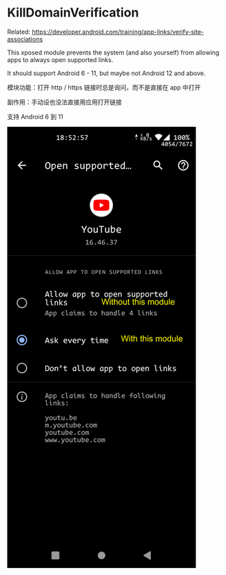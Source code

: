 # KillDomainVerification

Related: <https://developer.android.com/training/app-links/verify-site-associations>

This xposed module prevents the system (and also yourself) from allowing apps to always open supported links.

It should support Android 6 - 11, but maybe not Android 12 and above.

模块功能：打开 http / https 链接时总是询问，而不是直接在 app 中打开

副作用：手动设也没法直接用应用打开链接

支持 Android 6 到 11

![screenshot](screenshot.png)